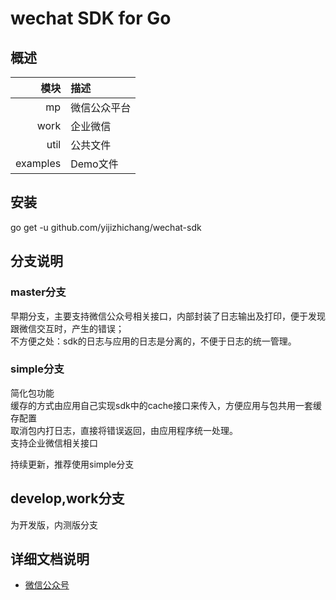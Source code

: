 # wechat SDK for Go

## 概述
| 模块    | 描述                     |
|--------:|:-------------------------|
| mp      | 微信公众平台         |
| work    | 企业微信         |
| util    | 公共文件                 |
| examples| Demo文件                 |

## 安装
go get -u github.com/yijizhichang/wechat-sdk

## 分支说明
### master分支
早期分支，主要支持微信公众号相关接口，内部封装了日志输出及打印，便于发现跟微信交互时，产生的错误；   
不方便之处：sdk的日志与应用的日志是分离的，不便于日志的统一管理。    
### simple分支
简化包功能   
缓存的方式由应用自己实现sdk中的cache接口来传入，方便应用与包共用一套缓存配置    
取消包内打日志，直接将错误返回，由应用程序统一处理。    
支持企业微信相关接口    

持续更新，推荐使用simple分支   

## develop,work分支
为开发版，内测版分支

## 详细文档说明

- [微信公众号](README.MP.md)
